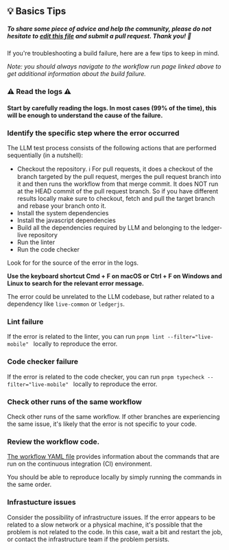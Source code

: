 ## 💡 Basics Tips

##### To share some piece of advice and help the community, please do not hesitate to [edit this file](https://github.com/LedgerHQ/ledger-live/edit/develop/tools/github-bot/tips/test-mobile.md) and submit a pull request. Thank you! 🙏

If you're troubleshooting a build failure, here are a few tips to keep in mind.

_Note: you should always navigate to the workflow run page linked above to get additional information about the build failure._

### ⚠️ Read the logs ⚠️

#### Start by carefully reading the logs. In most cases (99% of the time), this will be enough to understand the cause of the failure.

### Identify the specific step where the error occurred

The LLM test process consists of the following actions that are performed sequentially (in a nutshell):

- Checkout the repository. ℹ️ For pull requests, it does a checkout of the branch targeted by the pull request, merges the pull request branch into it and then runs the workflow from that merge commit. It does NOT run at the HEAD commit of the pull request branch. So if you have different results locally make sure to checkout, fetch and pull the target branch and rebase your branch onto it.
- Install the system dependencies
- Install the javascript dependencies
- Build all the dependencies required by LLM and belonging to the ledger-live repository
- Run the linter
- Run the code checker

Look for for the source of the error in the logs.

**Use the keyboard shortcut Cmd + F on macOS or Ctrl + F on Windows and Linux to search for the relevant error message.**

The error could be unrelated to the LLM codebase, but rather related to a dependency like `live-common` or `ledgerjs`.

### Lint failure

If the error is related to the linter, you can run `pnpm lint --filter="live-mobile" ` locally to reproduce the error.

### Code checker failure

If the error is related to the code checker, you can run `pnpm typecheck --filter="live-mobile" ` locally to reproduce the error.

### Check other runs of the same workflow

Check other runs of the same workflow. If other branches are experiencing the same issue, it's likely that the error is not specific to your code.

### Review the workflow code.

[The workflow YAML file](https://github.com/LedgerHQ/ledger-live/blob/develop/.github/workflows/test-mobile.yml) provides information about the commands that are run on the continuous integration (CI) environment.

You should be able to reproduce locally by simply running the commands in the same order.

### Infrastucture issues

Consider the possibility of infrastructure issues. If the error appears to be related to a slow network or a physical machine, it's possible that the problem is not related to the code. In this case, wait a bit and restart the job, or contact the infrastructure team if the problem persists.
